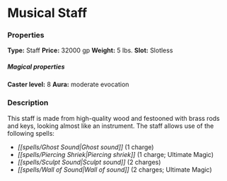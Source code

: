 ﻿---
Title: "Musical Staff"
Type: "Staff"
Price: "32000 gp"
Weight: "5 lbs."
Slot: "Slotless"
Caster level: "8"
Aura: "moderate evocation"
Description: |
  "This staff is made from high-quality wood and festooned with brass rods and keys, looking almost like an instrument. The staff allows use of the following spells:
  In addition, as a swift action, the wielder of the _musical staff_ can cause it to transform into a string or wind instrument. Any Perform skill checks made with the _musical staff_ gain a +5 competence bonus. The staff can still be used to cast spells while it is an instrument, and it can revert back to a staff as a free action."
Crafting cost: "16000 gp"
Sources: "['Ultimate Equipment']"
---

# Musical Staff

### Properties

**Type:** Staff **Price:** 32000 gp **Weight:** 5 lbs. **Slot:** Slotless

##### Magical properties

**Caster level:** 8 **Aura:** moderate evocation

### Description

This staff is made from high-quality wood and festooned with brass rods and keys, looking almost like an instrument. The staff allows use of the following spells:

* _[[spells/Ghost Sound|Ghost sound]]_ (1 charge)
* _[[spells/Piercing Shriek|Piercing shriek]]_ (1 charge; Ultimate Magic)
* _[[spells/Sculpt Sound|Sculpt sound]]_ (2 charges)
* _[[spells/Wall of Sound|Wall of sound]]_ (2 charges; Ultimate Magic)